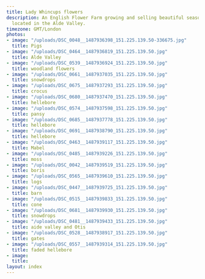```yaml
---
title: Lady Whincups flowers
description: An English Flower Farm growing and selling beautiful seasonal flowers,
  located in the Alde Valley.
timezone: GMT/London
photos:
- image: "/uploads/DSC_0048__1487936398_151.225.139.50-336675.jpg"
  title: Pigs
- image: "/uploads/DSC_0464__1487936819_151.225.139.50.jpg"
  title: Alde Valley
- image: "/uploads/DSC_0539__1487936924_151.225.139.50.jpg"
  title: woodland flowers
- image: "/uploads/DSC_0661__1487937035_151.225.139.50.jpg"
  title: snowdrops
- image: "/uploads/DSC_0675__1487937293_151.225.139.50.jpg"
  title: crocus
- image: "/uploads/DSC_0680__1487937470_151.225.139.50.jpg"
  title: hellebore
- image: "/uploads/DSC_0574__1487937598_151.225.139.50.jpg"
  title: pansy
- image: "/uploads/DSC_0685__1487937778_151.225.139.50.jpg"
  title: hellebore
- image: "/uploads/DSC_0691__1487938790_151.225.139.50.jpg"
  title: hellebore
- image: "/uploads/DSC_0463__1487939117_151.225.139.50.jpg"
  title: Mabel
- image: "/uploads/DSC_0485__1487939226_151.225.139.50.jpg"
  title: moss
- image: "/uploads/DSC_0042__1487939519_151.225.139.50.jpg"
  title: boris
- image: "/uploads/DSC_0565__1487939610_151.225.139.50.jpg"
  title: logs
- image: "/uploads/DSC_0447__1487939725_151.225.139.50.jpg"
  title: barn
- image: "/uploads/DSC_0515__1487939833_151.225.139.50.jpg"
  title: cone
- image: "/uploads/DSC_0681__1487939930_151.225.139.50.jpg"
  title: snowdrops
- image: "/uploads/DSC_0481__1487939433_151.225.139.50.jpg"
  title: aide valley and Otis
- image: "/uploads/DSC_0528__1487938917_151.225.139.50.jpg"
  title: gates
- image: "/uploads/DSC_0557__1487939314_151.225.139.50.jpg"
  title: faded hellebore
- image: 
  title: 
layout: index
---
```


